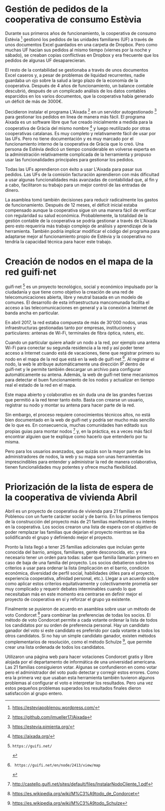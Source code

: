 # Gestión de pedidos de la cooperativa de consumo Estèvia

Durante sus primeros años de funcionamiento, la cooperativa de consumo Estèvia
[^estevia] gestionó los pedidos de las unidades familiares (UF) a través de
unos documentos Excel guardados en una carpeta de Dropbox. Pero como muchas UF
hacían sus pedidos al mismo tiempo (viernes por la noche y sábado), se creaban
copias conflictivas en Dropbox y era frecuente que los pedidos de algunas UF
desaparecieran.

El resto de la contabilidad se gestionaba a través de unos documentos Excel
caseros y, a pesar de problemas de liquidad recurrentes, nadie guardaba un ojo
sobre la salud a largo plazo de la economía de la cooperativa. Después de 4
años de funcionamiento, un balance contable descubrió, después de un complicado
análisis de los datos contables esparcidos en los varios documentos, que la
cooperativa había generado un déficit de más de 3000€.

Decidieron instalar el programa L'Aixada [^aixada] en un servidor
autogestionado [^pimienta] para gestionar los pedidos en linea de manera más
fácil. El programa Aixada es un software libre que fue creado inicialmente a
medida para la cooperativa de Gràcia del mismo nombre [^gracia] y luego
reutilizado por otras cooperativas catalanas. Es muy completo y relativamente
fácil de usar por las UFs. Pero no tiene documentación y es muy marcado por el
funcionamiento interno de la cooperativa de Gràcia que lo creó. Una persona de
Estèvia dedicó un tiempo considerable en volverse experta en la administración
relativamente complicada de la herramienta y propuso usar las funcionalidades
principales para gestionar los pedidos.

Todas las UFs aprendieron con éxito a usar L'Aixada para pasar sus pedidos. Las
UFs de la comisión facturación aprendieron con más dificultad a usar algunas
funcionalidades más avanzadas de contabilidad que, al fin y a cabo, facilitaron
su trabajo para un mejor control de las entradas de dinero.

La asamblea tomó también decisiones para reducir radicalmente los gastos de
funcionamiento. Después de 12 meses, el déficit inicial estaba compensado
aunque la cooperativa sigue sin una manera fácil de verificar con regularidad
su salud económica. Probablemente, la totalidad de la gestión contable de la
cooperativa se podría gestionar a través de L'Aixada pero esto requeriría más
trabajo complejo de análisis y aprendizaje de la herramienta. También podría
implicar modificar el código del programa para adaptarse mejor al
funcionamiento propio de Estèvia y la cooperativa no tendría la capacidad
técnica para hacer este trabajo.

[^estevia]:  https://esteviapoblenou.wordpress.com/
[^aixada]:   https://github.com/jmueller17/Aixada
[^pimienta]: https://estevia.pimienta.org/
[^gracia]:   https://aixada.org/

# Creación de nodos en el mapa de la red guifi·net

guifi·net [^guifi] es un proyecto tecnológico, social y económico impulsado por
la ciudadanía y que tiene como objetivo la creación de una red de
telecomunicaciones abierta, libre y neutral basada en un modelo de comunes. El
desarrollo de esta infraestructura mancomunada facilita el acceso a las
telecomunicaciones en general y a la conexión a Internet de banda ancha en
particular.

En abril 2017, la red estaba compuesta de más de 30'000 nodos, unas
infraestructuras gestionadas tanto por empresas, instituciones y particulares:
antenas de Wi-Fi, terminales de fibra óptica, ruters, etc.

Cuando un particular quiere añadir un nodo a la red, por ejemplo una antena
Wi-Fi para conectar su segunda residencia a la red y así poder tener acceso a
Internet cuando está de vacaciones, tiene que registrar primero su nodo en el
mapa de la red que está en la web de guifi·net [^mapa]. Al registrar el nodo,
la web le atribuye automáticamente una dirección IP dentro de guifi·net y le
permite también descargar un archivo para configurar automáticamente su antena.
Además, la web de guifi·net tiene mecanismos para detectar el buen
funcionamiento de los nodos y actualizar en tiempo real el estado de la red en
el mapa.

Este mapa abierto y colaborativo es sin duda una de las grandes fuerzas que
permitió a la red tener tanto éxito. Basta con crearse un usuario, registrar su
nodo y montar su antena para hacer parte de la red.

Sin embargo, el proceso requiere conocimientos técnicos altos, no está bien
documentado en la web de guifi·net y podría ser mucho más sencillo de lo que
es. En consecuencia, muchas comunidades han editado sus propias guias para
montar nodos [^castello] y, en la práctica, es a veces más fácil encontrar
alguien que te explique como hacerlo que entenderlo por tu misma.

Pero para los usuarios avanzados, que quizás son la mayor parte de los
administradores de nodos, la web y su mapa son unas herramientas
imprescindibles para entender y administrar la red de manera colaborativa,
tienen funcionalidades muy potentes y ofrece mucha flexibilidad.

[^guifi]:    https://guifi.net/
[^mapa]:     https://guifi.net/en/node/2413/view/map
[^castello]: http://castello.guifi.net/sites/default/files/InstalarNodoCliente_1.pdf

# Priorización de la lista de espera de la cooperativa de vivienda Abril

Abril es un proyecto de cooperativa de vivienda para 21 familias en
Poblenou con un fuerte carácter social y de barrio. En los primeros
tiempos de la construcción del proyecto más de 21 familias manifestaron
su interés en la cooperativa. Los socios crearon una lista de espera con
el objetivo de poder remplazar las familias que dejarían el proyecto
mientras se iba solidificando el grupo y definiendo mejor el proyecto.

Pronto la lista llegó a tener 25 familias adicionales que incluían gente
conocida del barrio, amigos, familiares, gente desconocida, etc. y era
necesario tener un orden para todas: saber que familia llamarían primero
en caso de baja de una familia del proyecto. Los socios debatieron sobre
los criterios a usar para ordenar la lista (implicación en el barrio,
condición económica, diversidad de perfil social, habilidades útiles
para el proyecto, experiencia cooperativa, afinidad personal, etc.).
Llegar a un acuerdo sobre como aplicar estos criterios equitativamente y
colectivamente prometía ser muy complicado y requerir debates
interminables cuando lo que necesitaban más en este momento era
centrarse en definir mejor el proyecto de cooperativa en sí y reforzar
el grupo ya existente.

Finalmente se pusieron de acuerdo en asamblea sobre usar un método de
voto Condorcet [^condorcet] para combinar las preferencias de todas los
socios. El método de voto Condorcet permite a cada votante ordenar la
lista de todos los candidatos por su orden de preferencia personal. Hay
un candidato ganador del voto si este candidato es preferido por cada
votante a todos los otros candidatos. Si no hay un simple candidato
ganador, existen métodos complementarios de resolución, como el método
Schulze [^schulze], que permite crear una lista ordenada de todos los
candidatos.

Utilizaron una página web para hacer votaciones Condorcet gratis y libre
alojada por el departamento de informática de una universidad americana.
Las 21 familias consiguieron votar. Algunas se confundieron en como
votar pero el administrador del voto pudo detectar y corregir estos
errores. Como era la primera vez que usaban esta herramienta también
tuvieron algunos problemas al configurar el voto e interpretar los
resultados. Pero una vez estos pequeños problemas superados los
resultados finales dieron satisfacción al grupo entero.

[^condorcet]: https://es.wikipedia.org/wiki/M%C3%A9todo_de_Condorcet
[^schulze]:   https://es.wikipedia.org/wiki/M%C3%A9todo_Schulze
[^civs]:      http://civs.cs.cornell.edu/
